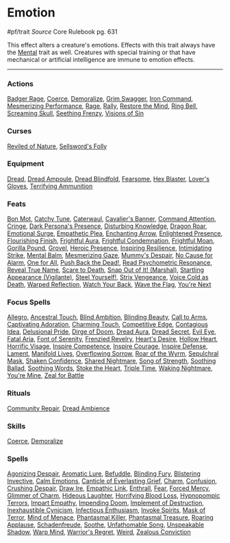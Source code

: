 # Emotion
#pf/trait 
*Source* Core Rulebook pg. 631

This effect alters a creature's emotions. Effects with this trait always have the [Mental](Mental.md) trait as well. Creatures with special training or that have mechanical or artificial intelligence are immune to emotion effects.

---

### Actions
[Badger Rage](Badger%20Rage), [Coerce](../Actions/Coerce.md), [Demoralize](../Actions/Demoralize.md), [Grim Swagger](Grim%20Swagger), [Iron Command](Iron%20Command), [Mesmerizing Performance](Mesmerizing%20Performance), [Rage](Rage), [Rally](Rally), [Restore the Mind](Restore%20the%20Mind), [Ring Bell](Ring%20Bell), [Screaming Skull](Screaming%20Skull), [Seething Frenzy](Seething%20Frenzy), [Visions of Sin](Visions%20of%20Sin)

### Curses
[Reviled of Nature](Reviled%20of%20Nature), [Sellsword's Folly](Sellsword's%20Folly)

### Equipment
[Dread](Dread), [Dread Ampoule](Dread%20Ampoule), [Dread Blindfold](Dread%20Blindfold), [Fearsome](Fearsome), [Hex Blaster](Hex%20Blaster), [Lover's Gloves](Lover's%20Gloves), [Terrifying Ammunition](Terrifying%20Ammunition)

### Feats
[Bon Mot](Bon%20Mot), [Catchy Tune](Catchy%20Tune), [Caterwaul](Caterwaul), [Cavalier's Banner](Cavalier's%20Banner), [Command Attention](Command%20Attention), [Cringe](Cringe), [Dark Persona's Presence](Dark%20Persona's%20Presence), [Disturbing Knowledge](Disturbing%20Knowledge), [Dragon Roar](Dragon%20Roar), [Emotional Surge](Emotional%20Surge), [Empathetic Plea](Empathetic%20Plea), [Enchanting Arrow](Enchanting%20Arrow), [Enlightened Presence](Enlightened%20Presence), [Flourishing Finish](Flourishing%20Finish), [Frightful Aura](Frightful%20Aura), [Frightful Condemnation](Frightful%20Condemnation), [Frightful Moan](Frightful%20Moan), [Gorilla Pound](Gorilla%20Pound), [Grovel](Grovel), [Heroic Presence](Heroic%20Presence), [Inspiring Resilience](Inspiring%20Resilience), [Intimidating Strike](Intimidating%20Strike), [Mental Balm](Mental%20Balm), [Mesmerizing Gaze](Mesmerizing%20Gaze), [Mummy's Despair](Mummy's%20Despair), [No Cause for Alarm](No%20Cause%20for%20Alarm), [One for All](One%20for%20All), [Push Back the Dead!](Push%20Back%20the%20Dead!), [Read Psychometric Resonance](Read%20Psychometric%20Resonance), [Reveal True Name](Reveal%20True%20Name), [Scare to Death](Scare%20to%20Death), [Snap Out of It! (Marshal)](Snap%20Out%20of%20It!%20(Marshal)), [Startling Appearance (Vigilante)](Startling%20Appearance%20(Vigilante)), [Steel Yourself!](Steel%20Yourself!), [Strix Vengeance](Strix%20Vengeance), [Voice Cold as Death](Voice%20Cold%20as%20Death), [Warped Reflection](Warped%20Reflection), [Watch Your Back](Watch%20Your%20Back), [Wave the Flag](Wave%20the%20Flag), [You're Next](You're%20Next)

### Focus Spells
[Allegro](../Magic/Focus%20Spells/Cantrips/Allegro.md), [Ancestral Touch](../Magic/Focus%20Spells/Level%201/Ancestral%20Touch.md), [Blind Ambition](../Magic/Focus%20Spells/Level%201/Blind%20Ambition.md), [Blinding Beauty](../Magic/Focus%20Spells/Level%203/Blinding%20Beauty.md), [Call to Arms](../Magic/Focus%20Spells/Level%201/Call%20to%20Arms.md), [Captivating Adoration](../Magic/Focus%20Spells/Level%204/Captivating%20Adoration.md), [Charming Touch](../Magic/Focus%20Spells/Level%201/Charming%20Touch.md), [Competitive Edge](../Magic/Focus%20Spells/Level%204/Competitive%20Edge.md), [Contagious Idea](../Magic/Focus%20Spells/Cantrips/Contagious%20Idea.md), [Delusional Pride](../Magic/Focus%20Spells/Level%204/Delusional%20Pride.md), [Dirge of Doom](../Magic/Focus%20Spells/Cantrips/Dirge%20of%20Doom.md), [Dread Aura](../Magic/Focus%20Spells/Level%204/Dread%20Aura.md), [Dread Secret](../Magic/Focus%20Spells/Level%206/Dread%20Secret.md), [Evil Eye](../Magic/Focus%20Spells/Cantrips/Evil%20Eye.md), [Fatal Aria](../Magic/Focus%20Spells/Level%2010/Fatal%20Aria.md), [Font of Serenity](../Magic/Focus%20Spells/Level%204/Font%20of%20Serenity.md), [Frenzied Revelry](../Magic/Focus%20Spells/Level%201/Frenzied%20Revelry.md), [Heart's Desire](../Magic/Focus%20Spells/Level%203/Heart's%20Desire.md), [Hollow Heart](../Magic/Focus%20Spells/Level%201/Hollow%20Heart.md), [Horrific Visage](../Magic/Focus%20Spells/Level%203/Horrific%20Visage.md), [Inspire Competence](../Magic/Focus%20Spells/Cantrips/Inspire%20Competence.md), [Inspire Courage](../Magic/Focus%20Spells/Cantrips/Inspire%20Courage.md), [Inspire Defense](../Magic/Focus%20Spells/Cantrips/Inspire%20Defense.md), [Lament](../Magic/Focus%20Spells/Level%201/Lament.md), [Manifold Lives](../Magic/Focus%20Spells/Level%206/Manifold%20Lives.md), [Overflowing Sorrow](../Magic/Focus%20Spells/Level%204/Overflowing%20Sorrow.md), [Roar of the Wyrm](../Magic/Focus%20Spells/Level%204/Roar%20of%20the%20Wyrm.md), [Sepulchral Mask](../Magic/Focus%20Spells/Level%201/Sepulchral%20Mask.md), [Shaken Confidence](../Magic/Focus%20Spells/Level%204/Shaken%20Confidence.md), [Shared Nightmare](../Magic/Focus%20Spells/Level%204/Shared%20Nightmare.md), [Song of Strength](../Magic/Focus%20Spells/Cantrips/Song%20of%20Strength.md), [Soothing Ballad](../Magic/Focus%20Spells/Level%207/Soothing%20Ballad.md), [Soothing Words](../Magic/Focus%20Spells/Level%201/Soothing%20Words.md), [Stoke the Heart](../Magic/Focus%20Spells/Cantrips/Stoke%20the%20Heart.md), [Triple Time](../Magic/Focus%20Spells/Cantrips/Triple%20Time.md), [Waking Nightmare](../Magic/Focus%20Spells/Level%201/Waking%20Nightmare.md), [You're Mine](../Magic/Focus%20Spells/Level%205/You're%20Mine.md), [Zeal for Battle](../Magic/Focus%20Spells/Level%204/Zeal%20for%20Battle.md)

### Rituals
[Community Repair](../Magic/Rituals/Level%204/Community%20Repair.md), [Dread Ambience](../Magic/Rituals/Level%205/Dread%20Ambience.md)

### Skills
[Coerce](../Actions/Coerce.md), [Demoralize](../Actions/Demoralize.md)

### Spells
[Agonizing Despair](../Magic/Spells/Level%203/Agonizing%20Despair.md), [Aromatic Lure](../Magic/Spells/Level%204/Aromatic%20Lure.md), [Befuddle](../Magic/Spells/Level%201/Befuddle.md), [Blinding Fury](../Magic/Spells/Level%206/Blinding%20Fury.md), [Blistering Invective](../Magic/Spells/Level%202/Blistering%20Invective.md), [Calm Emotions](../Magic/Spells/Level%202/Calm%20Emotions.md), [Canticle of Everlasting Grief](../Magic/Spells/Level%208/Canticle%20of%20Everlasting%20Grief.md), [Charm](../Magic/Spells/Level%201/Charm.md), [Confusion](../Magic/Spells/Level%204/Confusion.md), [Crushing Despair](../Magic/Spells/Level%205/Crushing%20Despair.md), [Draw Ire](../Magic/Spells/Level%201/Draw%20Ire.md), [Empathic Link](../Magic/Spells/Level%202/Empathic%20Link.md), [Enthrall](../Magic/Spells/Level%203/Enthrall.md), [Fear](../Magic/Spells/Level%201/Fear.md), [Forced Mercy](../Magic/Spells/Level%201/Forced%20Mercy.md), [Glimmer of Charm](../Magic/Spells/Level%205/Glimmer%20of%20Charm.md), [Hideous Laughter](../Magic/Spells/Level%202/Hideous%20Laughter.md), [Horrifying Blood Loss](../Magic/Spells/Level%202/Horrifying%20Blood%20Loss.md), [Hypnopompic Terrors](../Magic/Spells/Level%208/Hypnopompic%20Terrors.md), [Impart Empathy](../Magic/Spells/Level%202/Impart%20Empathy.md), [Impending Doom](../Magic/Spells/Level%203/Impending%20Doom.md), [Implement of Destruction](../Magic/Spells/Level%204/Implement%20of%20Destruction.md), [Inexhaustible Cynicism](../Magic/Spells/Level%207/Inexhaustible%20Cynicism.md), [Infectious Enthusiasm](../Magic/Spells/Cantrips/Infectious%20Enthusiasm.md), [Invoke Spirits](../Magic/Spells/Level%205/Invoke%20Spirits.md), [Mask of Terror](../Magic/Spells/Level%207/Mask%20of%20Terror.md), [Mind of Menace](../Magic/Spells/Level%203/Mind%20of%20Menace.md), [Phantasmal Killer](../Magic/Spells/Level%204/Phantasmal%20Killer.md), [Phantasmal Treasure](../Magic/Spells/Level%202/Phantasmal%20Treasure.md), [Roaring Applause](../Magic/Spells/Level%203/Roaring%20Applause.md), [Schadenfreude](../Magic/Spells/Level%201/Schadenfreude.md), [Soothe](../Magic/Spells/Level%201/Soothe.md), [Unfathomable Song](../Magic/Spells/Level%209/Unfathomable%20Song.md), [Unspeakable Shadow](../Magic/Spells/Level%209/Unspeakable%20Shadow.md), [Warp Mind](../Magic/Spells/Level%207/Warp%20Mind.md), [Warrior's Regret](../Magic/Spells/Level%202/Warrior's%20Regret.md), [Weird](../Magic/Spells/Level%209/Weird.md), [Zealous Conviction](../Magic/Spells/Level%206/Zealous%20Conviction.md)